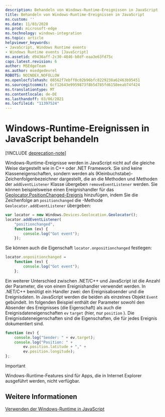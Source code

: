 ```yaml
---
description: Behandeln von Windows-Runtime-Ereignissen in JavaScript
title: Behandeln von Windows-Runtime-Ereignissen in JavaScript
ms.custom: ''
ms.date: 11/03/2020
ms.prod: microsoft-edge
ms.technology: windows-integration
ms.topic: article
helpviewer_keywords:
- JavaScript, Windows Runtime events
- Windows Runtime events [JavaScript]
ms.assetid: d9436aff-2c30-4846-b8df-eaa3e63fd75c
caps.latest.revision: 6
author: MSEdgeTeam
ms.author: msedgedevrel
ROBOTS: NOINDEX,NOFOLLOW
ms.openlocfilehash: 08562f7ebff0c02b96bfc8229238a62463b95451
ms.sourcegitcommit: 6cf12643e9959873f8b5d785fd6158eeab74f424
ms.translationtype: MT
ms.contentlocale: de-DE
ms.lasthandoff: 03/06/2021
ms.locfileid: "11397524"
---
```

# <a name="handling-windows-runtime-events-in-javascript"></a>Windows-Runtime-Ereignissen in JavaScript behandeln  

[!INCLUDE [deprecation-note](../includes/legacy-edge-note.md)]  

Windows-Runtime-Ereignisse werden in JavaScript nicht auf die gleiche Weise dargestellt wie in C++ oder .NET Framework.  Sie sind keine Klasseneigenschaften, sondern werden als \(Kleinbuchstabe\)-Zeichenfolgenbezeichner dargestellt, die an die Methoden und Methoden der `addEventListener` Klasse übergeben `removeEventListener` werden.  Sie können beispielsweise einen Ereignishandler für das [Geolocator.PositionChanged-Ereignis][UwpWindowsGeolocationGeolocatorDevicesPositionChanged] hinzufügen, indem Sie die Zeichenfolge an `positionchanged` die -Methode `Geolocator.addEventListener` übergeben:  

```javascript  
var locator = new Windows.Devices.Geolocation.Geolocator();
locator.addEventListener(
    "positionchanged",
    function (ev) {
        console.log("Got event");
    });
```  

Sie können auch die Eigenschaft `locator.onpositionchanged` festlegen:  

```javascript
locator.onpositionchanged =
    function (ev) {
        console.log("Got event");
    };
```  

Ein weiterer Unterschied zwischen .NET/C++ und JavaScript ist die Anzahl der Parameter, die von einem Ereignishandler verwendet werden.  In .NET/C++ benötigt ein Handler zwei: den Ereignisabsender und die Ereignisdaten.  In JavaScript werden die beiden als einzelnes Objekt `Event` gebündelt.  Im folgenden Beispiel enthält der Parameter sowohl den Absender des Ereignisses \(die Eigenschaft\) als auch die Ereignisdateneigenschaften `ev` `target` \(hier, nur `position` \).  Die Ereignisdateneigenschaften sind die Eigenschaften, die für jedes Ereignis dokumentiert sind.  

```javascript
function (ev) {
    console.log("Sender: " + ev.target);
    console.log("Position: " +
        ev.position.latitude + "," +
        ev.position.longitude);
};
```  

> [!IMPORTANT]
> Windows-Runtime-Features sind für Apps, die in Internet Explorer ausgeführt werden, nicht verfügbar.  

## <a name="see-also"></a>Weitere Informationen  

[Verwenden der Windows-Runtime in JavaScript][WindowsRuntimeJavascript]  

 <!-- links -->  

[WindowsRuntimeJavascript]: ./using-the-windows-runtime-in-javascript.md "Verwenden der Windows-Runtime in JavaScript-| Microsoft Docs"  

[UwpWindowsGeolocationGeolocatorDevicesPositionChanged]: /uwp/api/Windows.Devices.Geolocation.Geolocator#Windows_Devices_Geolocation_Geolocator_PositionChanged "Geolocator-Klasse | Microsoft Docs"  
